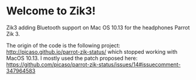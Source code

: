 # Welcome to Zik3!
Zik3 adding Bluetooth support on Mac OS 10.13 for the headphones Parrot Zik 3.

The origin of the code is the following project: http://picaso.github.io/parrot-zik-status/
which stopped working with MacOS 10.13.
I mostly used the patch proposed here: https://github.com/picaso/parrot-zik-status/issues/14#issuecomment-347964583
